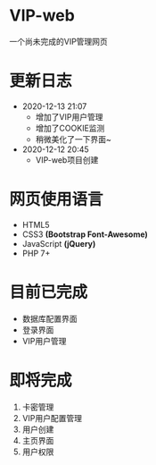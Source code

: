 # VIP-web
一个尚未完成的VIP管理网页
# 更新日志
* 2020-12-13 21:07
   * 增加了VIP用户管理
   * 增加了COOKIE监测
   * 稍微美化了一下界面~
* 2020-12-12 20:45
    * VIP-web项目创建
# 网页使用语言
* HTML5
* CSS3 **(Bootstrap Font-Awesome)**
* JavaScript **(jQuery)**
* PHP 7+
# 目前已完成
* 数据库配置界面
* 登录界面
* VIP用户管理
# 即将完成
1. 卡密管理
2. VIP用户配置管理
3. 用户创建
4. 主页界面
5. 用户权限
